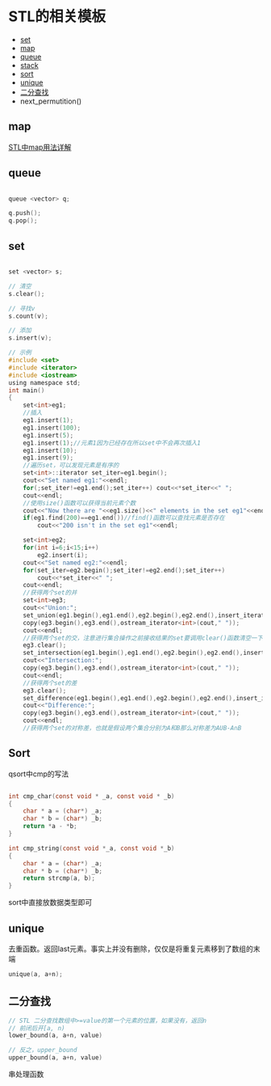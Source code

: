 STL的相关模板
===

- [set](#set)
- [map](#map)
- [queue](#queue)
- [stack](#stack)
- [sort](#sort)
- [unique](#unique)
- [二分查找](#二分查找)
- next_permutition()

map
---
[STL中map用法详解](classification/STL模板/STL中map用法详解.md)

queue
---

```c

queue <vector> q;

q.push();
q.pop();

```


set
---

```c

set <vector> s;

// 清空
s.clear();

// 寻找v
s.count(v);

// 添加
s.insert(v);

// 示例
#include <set>
#include <iterator>
#include <iostream>
using namespace std;
int main()
{
    set<int>eg1;
    //插入
    eg1.insert(1);
    eg1.insert(100);
    eg1.insert(5);
    eg1.insert(1);//元素1因为已经存在所以set中不会再次插入1
    eg1.insert(10);
    eg1.insert(9);
    //遍历set，可以发现元素是有序的
    set<int>::iterator set_iter=eg1.begin();
    cout<<"Set named eg1:"<<endl;
    for(;set_iter!=eg1.end();set_iter++) cout<<*set_iter<<" ";
    cout<<endl;
    //使用size()函数可以获得当前元素个数
    cout<<"Now there are "<<eg1.size()<<" elements in the set eg1"<<endl;
    if(eg1.find(200)==eg1.end())//find()函数可以查找元素是否存在
        cout<<"200 isn't in the set eg1"<<endl;

    set<int>eg2;
    for(int i=6;i<15;i++)
        eg2.insert(i);
    cout<<"Set named eg2:"<<endl;
    for(set_iter=eg2.begin();set_iter!=eg2.end();set_iter++)
        cout<<*set_iter<<" ";
    cout<<endl;
    //获得两个set的并
    set<int>eg3;
    cout<<"Union:";
    set_union(eg1.begin(),eg1.end(),eg2.begin(),eg2.end(),insert_iterator<set<int> >(eg3,eg3.begin()));//注意第五个参数的形式
    copy(eg3.begin(),eg3.end(),ostream_iterator<int>(cout," "));
    cout<<endl;
    //获得两个set的交，注意进行集合操作之前接收结果的set要调用clear()函数清空一下
    eg3.clear();
    set_intersection(eg1.begin(),eg1.end(),eg2.begin(),eg2.end(),insert_iterator<set<int> >(eg3,eg3.begin()));
    cout<<"Intersection:";
    copy(eg3.begin(),eg3.end(),ostream_iterator<int>(cout," "));
    cout<<endl;
    //获得两个set的差
    eg3.clear();
    set_difference(eg1.begin(),eg1.end(),eg2.begin(),eg2.end(),insert_iterator<set<int> >(eg3,eg3.begin()));
    cout<<"Difference:";
    copy(eg3.begin(),eg3.end(),ostream_iterator<int>(cout," "));
    cout<<endl;
    //获得两个set的对称差，也就是假设两个集合分别为A和B那么对称差为AUB-A∩B
```


Sort
---

qsort中cmp的写法

```c

int cmp_char(const void * _a, const void * _b)
{
    char * a = (char*) _a;
    char * b = (char*) _b;
    return *a - *b;
}

int cmp_string(const void *_a, const void *_b)
{
    char * a = (char*) _a;
    char * b = (char*) _b;
    return strcmp(a, b);
}

```

sort中直接放数据类型即可

unique
---

去重函数。返回last元素。事实上并没有删除，仅仅是将重复元素移到了数组的末端

```c
unique(a, a+n);
```
二分查找
---

```c
// STL 二分查找数组中>=value的第一个元素的位置，如果没有，返回n
// 前闭后开[a, n)
lower_bound(a, a+n, value)

// 反之，upper_bound
upper_bound(a, a+n, value)
```

串处理函数
